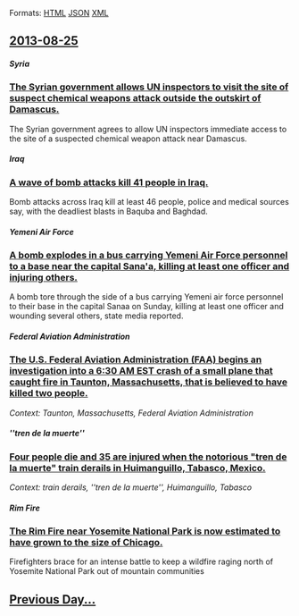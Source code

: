 
Formats: [HTML](2013/08/25/index.html)  [JSON](2013/08/25/index.json)  [XML](2013/08/25/index.xml)  

## [2013-08-25](/news/2013/08/25/index.md)

##### Syria
### [The Syrian government allows UN inspectors to visit the site of suspect chemical weapons attack outside the outskirt of Damascus. ](/news/2013/08/25/the-syrian-government-allows-un-inspectors-to-visit-the-site-of-suspect-chemical-weapons-attack-outside-the-outskirt-of-damascus.md)
The Syrian government agrees to allow UN inspectors immediate access to the site of a suspected chemical weapon attack near Damascus.

##### Iraq
### [A wave of bomb attacks kill 41 people in Iraq. ](/news/2013/08/25/a-wave-of-bomb-attacks-kill-41-people-in-iraq.md)
Bomb attacks across Iraq kill at least 46 people, police and medical sources say, with the deadliest blasts in Baquba and Baghdad.

##### Yemeni Air Force
### [A bomb explodes in a bus carrying Yemeni Air Force personnel to a base near the capital Sana'a, killing at least one officer and injuring others. ](/news/2013/08/25/a-bomb-explodes-in-a-bus-carrying-yemeni-air-force-personnel-to-a-base-near-the-capital-sana-a-killing-at-least-one-officer-and-injuring-ot.md)
A bomb tore through the side of a bus carrying Yemeni air force personnel to their base in the capital Sanaa on Sunday, killing at least one officer and wounding several others, state media reported.

##### Federal Aviation Administration
### [The U.S. Federal Aviation Administration (FAA) begins an investigation into a 6:30 AM EST crash of a small plane that caught fire in Taunton, Massachusetts, that is believed to have killed two people. ](/news/2013/08/25/the-u-s-federal-aviation-administration-faa-begins-an-investigation-into-a-6-30-am-est-crash-of-a-small-plane-that-caught-fire-in-taunton.md)
_Context: Taunton, Massachusetts, Federal Aviation Administration_

##### ''tren de la muerte''
### [Four people die and 35 are injured when the notorious "tren de la muerte" train derails in Huimanguillo, Tabasco, Mexico. ](/news/2013/08/25/four-people-die-and-35-are-injured-when-the-notorious-tren-de-la-muerte-train-derails-in-huimanguillo-tabasco-mexico.md)
_Context: train derails, ''tren de la muerte'', Huimanguillo, Tabasco_

##### Rim Fire
### [The Rim Fire near Yosemite National Park is now estimated to have grown to the size of Chicago. ](/news/2013/08/25/the-rim-fire-near-yosemite-national-park-is-now-estimated-to-have-grown-to-the-size-of-chicago.md)
Firefighters brace for an intense battle to keep a wildfire raging north of Yosemite National Park out of mountain communities

## [Previous Day...](/news/2013/08/24/index.md)

